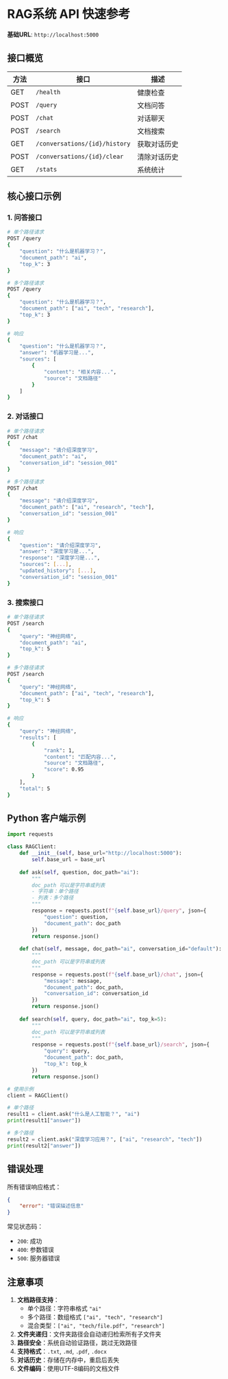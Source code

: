 # RAG系统 API 快速参考

**基础URL**: `http://localhost:5000`

## 接口概览

| 方法 | 接口 | 描述 |
|------|------|------|
| GET | `/health` | 健康检查 |
| POST | `/query` | 文档问答 |
| POST | `/chat` | 对话聊天 |
| POST | `/search` | 文档搜索 |
| GET | `/conversations/{id}/history` | 获取对话历史 |
| POST | `/conversations/{id}/clear` | 清除对话历史 |
| GET | `/stats` | 系统统计 |

## 核心接口示例

### 1. 问答接口
```bash
# 单个路径请求
POST /query
{
    "question": "什么是机器学习？",
    "document_path": "ai",
    "top_k": 3
}

# 多个路径请求
POST /query
{
    "question": "什么是机器学习？",
    "document_path": ["ai", "tech", "research"],
    "top_k": 3
}

# 响应
{
    "question": "什么是机器学习？",
    "answer": "机器学习是...",
    "sources": [
        {
            "content": "相关内容...",
            "source": "文档路径"
        }
    ]
}
```

### 2. 对话接口
```bash
# 单个路径请求
POST /chat
{
    "message": "请介绍深度学习",
    "document_path": "ai",
    "conversation_id": "session_001"
}

# 多个路径请求
POST /chat
{
    "message": "请介绍深度学习",
    "document_path": ["ai", "research", "tech"],
    "conversation_id": "session_001"
}

# 响应
{
    "question": "请介绍深度学习",
    "answer": "深度学习是...",
    "response": "深度学习是...",
    "sources": [...],
    "updated_history": [...],
    "conversation_id": "session_001"
}
```

### 3. 搜索接口
```bash
# 单个路径请求
POST /search
{
    "query": "神经网络",
    "document_path": "ai",
    "top_k": 5
}

# 多个路径请求
POST /search
{
    "query": "神经网络",
    "document_path": ["ai", "tech", "research"],
    "top_k": 5
}

# 响应
{
    "query": "神经网络",
    "results": [
        {
            "rank": 1,
            "content": "匹配内容...",
            "source": "文档路径",
            "score": 0.95
        }
    ],
    "total": 5
}
```

## Python 客户端示例

```python
import requests

class RAGClient:
    def __init__(self, base_url="http://localhost:5000"):
        self.base_url = base_url
    
    def ask(self, question, doc_path="ai"):
        """
        doc_path 可以是字符串或列表
        - 字符串：单个路径
        - 列表：多个路径
        """
        response = requests.post(f"{self.base_url}/query", json={
            "question": question,
            "document_path": doc_path
        })
        return response.json()
    
    def chat(self, message, doc_path="ai", conversation_id="default"):
        """
        doc_path 可以是字符串或列表
        """
        response = requests.post(f"{self.base_url}/chat", json={
            "message": message,
            "document_path": doc_path,
            "conversation_id": conversation_id
        })
        return response.json()
    
    def search(self, query, doc_path="ai", top_k=5):
        """
        doc_path 可以是字符串或列表
        """
        response = requests.post(f"{self.base_url}/search", json={
            "query": query,
            "document_path": doc_path,
            "top_k": top_k
        })
        return response.json()

# 使用示例
client = RAGClient()

# 单个路径
result1 = client.ask("什么是人工智能？", "ai")
print(result1["answer"])

# 多个路径
result2 = client.ask("深度学习应用？", ["ai", "research", "tech"])
print(result2["answer"])
```

## 错误处理

所有错误响应格式：
```json
{
    "error": "错误描述信息"
}
```

常见状态码：
- `200`: 成功
- `400`: 参数错误
- `500`: 服务器错误

## 注意事项

1. **文档路径支持**：
   - 单个路径：字符串格式 `"ai"`
   - 多个路径：数组格式 `["ai", "tech", "research"]`
   - 混合类型：`["ai", "tech/file.pdf", "research"]`
2. **文件夹递归**：文件夹路径会自动递归检索所有子文件夹
3. **路径安全**：系统自动验证路径，跳过无效路径
4. **支持格式**：`.txt`, `.md`, `.pdf`, `.docx`
5. **对话历史**：存储在内存中，重启后丢失
6. **文件编码**：使用UTF-8编码的文档文件 